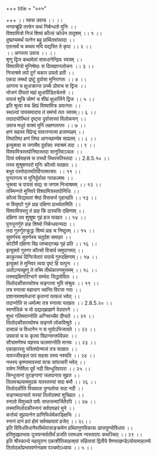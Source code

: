 +++
title = "००५"

+++
।। व्यास उवाच ।। ।।  
भगवन्ब्रूहि तत्त्वेन कथं निर्बन्धतो मुनिः ।।  
विश्वामित्रो निजं शिष्यं कौत्सं क्रोधेन तादृशम् ।। १ ।।  
दुष्प्राप्यमर्थं यत्नेन बहु प्रार्थितवांस्तदा ।।  
एतत्सर्वं च कथय मयि यद्यस्ति ते कृपा ।। २ ।।  
।। अगस्त्य उवाच ।। ।।  
शृणु द्विज कथामेतां सावधानेन्द्रियः स्वयम् ।।  
विश्वामित्रो मुनिश्रेष्ठः स दिव्यज्ञानलोचनः ।। ३ ।।  
निजाश्रमे तपो दुर्गं चकार प्रयतो व्रती ।।  
एकदा तमथो द्रष्टुं दुर्वासा मुनिरागतः ।। ४ ।।  
आगत्य च क्षुधाक्रान्त उच्चैः प्रोवाच स द्विजः ।।  
भोजनं दीयतां मह्यं क्षुधापीडितचेतसे ।।  
पायसं शुचि चोष्णं च शीघ्रं क्षुधार्त्तिने द्विज ।। ५ ।।  
इति श्रुत्वा वचः क्षिप्रं विश्वामित्रः प्रयत्नतः ।।  
स्थाल्यां पायसमादाय तं समर्प्य ततः स्वयम्।। ६ ।।  
तदादायोत्थितं दृष्ट्वा दुर्वासास्तं विलोकयन् ।।  
उवाच मधुरं वाक्यं मुनिं लक्षणतत्परः ।। ७ ।।  
क्षणं सहस्व विप्रेन्द्र यावत्स्नात्वा व्रजाम्यहम् ।।  
तिष्ठतिष्ठ क्षणं तिष्ठ आगच्छाम्येष साप्रतम् ।। ८ ।।  
इत्युक्त्वा स जगामैव दुर्वासाः स्वाश्रमं तदा ।। ९ ।।  
विश्वामित्रस्तपोनिष्ठस्तदा सानुरिवाऽचलः ।।  
दिव्यं वर्षसहस्रं स तस्थौ स्थिरमतिस्तदा ।। 2.8.5.१० ।।  
तस्य शुश्रूषणपरो मुनिः कौत्सो यतव्रतः ।।  
बभूव परमोदारमतिर्विगतमत्सरः ।। ११ ।।  
पुनरागत्य स मुनिर्दुर्वासा गतकल्मषः ।।  
भुक्त्वा च पायसं सद्यः स जगाम निजाश्रमम् ।। १२ ।।  
तस्मिन्गते मुनिवरे विश्वामित्रस्तपोनिधिः ।।  
कौत्सं विद्यावतां श्रेष्ठं विससर्ज गृहान्प्रति ।। १३ ।।  
स विसृष्टो गुरुं प्राह दक्षिणा प्रार्थ्यतामिति ।।  
विश्वामित्रस्तु तं प्राह किं दास्यसि दक्षिणाम् ।।  
दक्षिणा तव शुश्रूषा गृहं व्रज यतव्रत ।। १४ ।।  
पुनःपुनर्गुरुं प्राह शिष्यो निर्बन्धवान्यदा ।।  
तदा गुरुर्गुरुक्रुद्धः शिष्यं प्राह च निष्ठुरम् ।। १५ ।।  
सुवर्णस्य सुवर्णस्य चतुर्दश समाहर ।।  
कोटीर्मे दक्षिणा विप्र पश्चाद्गच्छ गृहं प्रति ।। १६ ।।  
इत्युक्तो गुरुणा कौत्सो विचार्य समुपागमत् ।।  
काकुत्स्थं दिग्विजेतारं ययाचे गुरुदक्षिणाम्।। १७ ।।  
इत्युक्तं ते मुनिवर त्वया पृष्टं हि यत्पुनः ।।  
अतोऽन्यच्छृणु ते वच्मि तीर्थकारणमुत्तमम् ।। १८ ।।  
तस्माद्दक्षिणदिग्भागे सम्भेदः सिद्धसेवितः ।।  
तिलोदकीसरय्वोश्च सङ्गत्या भुवि संश्रुतः ।। १९ ।।  
तत्र स्नात्वा महाभाग भवन्ति विरजा नराः ।।  
दशानामश्वमेधानां कृतानां यत्फलं भवेत् ।।  
तदाप्नोति स धर्मात्मा तत्र स्नात्वा यतव्रतः ।। 2.8.5.२० ।।  
स्वर्णादिकं च यो दद्याद्ब्राह्मणे वेदपारगे ।।  
शुभां गतिमवाप्नोति अग्निवच्चैव दीप्यते ।। २१ ।।  
तिलोदकीसरय्वोश्च सङ्गमे लोकविश्रुते ।।  
दत्त्वान्नं च विधानेन न स भूयोऽभिजायते ।। २२ ।।  
उपवासं च यः कृत्वा विप्रान्सन्तर्पयेन्नरः ।।  
सौत्रामणेश्च यज्ञस्य फलमाप्नोति मानवः ।। २३ ।।  
एकाहारस्तु यस्तिष्ठेन्मासं तत्र यतव्रतः ।।  
यावज्जीवकृतं पापं सहसा तस्य नश्यति ।। २४ ।।  
नभस्य कृष्णामावस्यां यात्रा सांवत्सरी भवेत् ।।  
रामेण निर्मिता पूर्वं नदी सिन्धुरिवापरा ।। २५ ।।  
सिन्धुजानां तुरङ्गाणां जलपानाय सुव्रत ।।  
तिलवच्छ्याममुदकं यतस्तस्यां सदा बभौ ।। २६ ।।  
तिलोदकीति विख्याता पुण्यतोया सदा नदी ।।  
सङ्गमादन्यतो यस्यां तिलोदक्यां शुचिव्रतः ।।  
स्नातो विमुच्यते पापैः सप्तजन्मार्जितैरपि ।। २७ ।।  
तस्मात्तिलोदकीस्नानं सर्वपापहरं मुने ।।  
कर्त्तव्यं सुप्रयत्नेन प्राणिभिर्धर्मकाङ्क्षिभिः ।।  
स्नानं दानं व्रतं होमं सर्वमक्षयतां व्रजेत् ।। २८।।  
इति विविधविधानैस्तीर्थयात्राङ्क्रमेण प्रथितगुणविकासः प्राप्तपुण्योविधाय ।।  
हरिमुपहृतभावः पूजयन्सर्वतीर्थं व्रजति परमधाम न्यस्तपापः कथञ्चित् ।। २९ ।।  
इति श्रीस्कान्दे महापुराण एकाशीतिसाहस्र्यां संहितायां द्वितीये वैष्णवखण्डेऽयोयामाहात्म्ये तिलोदर्काप्रभाववर्णनन्नाम पञ्चमोऽध्यायः ।। ५ ।।